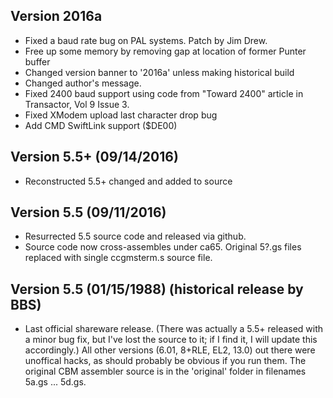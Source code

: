 Version 2016a
-------------
 - Fixed a baud rate bug on PAL systems.  Patch by Jim Drew.
 - Free up some memory by removing gap at location of former Punter buffer
 - Changed version banner to '2016a' unless making historical build
 - Changed author's message.
 - Fixed 2400 baud support using code from "Toward 2400" article
   in Transactor, Vol 9 Issue 3.
 - Fixed XModem upload last character drop bug
 - Add CMD SwiftLink support ($DE00)

Version 5.5+ (09/14/2016)
------------------------
 - Reconstructed 5.5+ changed and added to source

Version 5.5 (09/11/2016)
------------------------
 - Resurrected 5.5 source code and released via github.
 - Source code now cross-assembles under ca65.  Original 5?.gs files replaced
   with single ccgmsterm.s source file.

Version 5.5 (01/15/1988) (historical release by BBS)
------------------------

 - Last official shareware release. (There was actually a 5.5+ released with 
 a minor bug fix, but I've lost the source to it; if I find it, I will update
 this accordingly.)  All other versions (6.01, 8+RLE, EL2, 13.0) out there
 were unoffical hacks, as should probably be obvious if you run them.
 The original CBM assembler source is in the 'original' folder in filenames 
 5a.gs ... 5d.gs.

